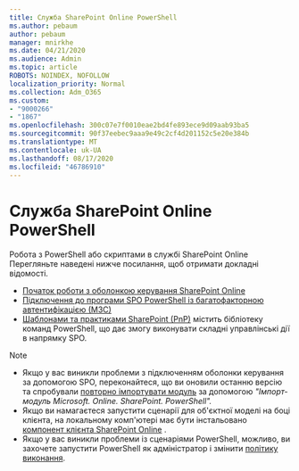 ```yaml
---
title: Служба SharePoint Online PowerShell
ms.author: pebaum
author: pebaum
manager: mnirkhe
ms.date: 04/21/2020
ms.audience: Admin
ms.topic: article
ROBOTS: NOINDEX, NOFOLLOW
localization_priority: Normal
ms.collection: Adm_O365
ms.custom:
- "9000266"
- "1867"
ms.openlocfilehash: 300c07e7f0010eae2bd4fe893ece9d09aab93ba5
ms.sourcegitcommit: 90f37eebec9aaa9e49c2cf4d201152c5e20e384b
ms.translationtype: MT
ms.contentlocale: uk-UA
ms.lasthandoff: 08/17/2020
ms.locfileid: "46786910"
---
```

# <a name="sharepoint-online-powershell"></a>Служба SharePoint Online PowerShell

Робота з PowerShell або скриптами в службі SharePoint Online Перегляньте наведені нижче посилання, щоб отримати докладні відомості.
- [Початок роботи з оболонкою керування SharePoint Online](https://docs.microsoft.com/powershell/sharepoint/sharepoint-online/connect-sharepoint-online?view=sharepoint-ps)
- [Підключення до програми SPO PowerShell із багатофакторною автентифікацією (МЗС)](https://docs.microsoft.com/powershell/sharepoint/sharepoint-online/connect-sharepoint-online?view=sharepoint-ps#to-connect-with-multifactor-authentication-mfa)
- [Шаблонами та практиками SharePoint (PnP)](https://docs.microsoft.com/powershell/sharepoint/sharepoint-pnp/sharepoint-pnp-cmdlets?view=sharepoint-ps) містить бібліотеку команд PowerShell, що дає змогу виконувати складні управлінські дії в напрямку SPO.

> [!NOTE]
> - Якщо у вас виникли проблеми з підключенням оболонки керування за допомогою SPO, переконайтеся, що ви оновили останню версію та спробували [повторно імпортувати модуль](https://docs.microsoft.com/powershell/developer/module/importing-a-powershell-module) за допомогою *"Імпорт-модуль Microsoft. Online. SharePoint. PowerShell".*
> - Якщо ви намагаєтеся запустити сценарії для об'єктної моделі на боці клієнта, на локальному комп'ютері має бути інстальовано [компонент клієнта SharePoint Online](https://www.microsoft.com/download/details.aspx?id=42038) .
> - Якщо у вас виникли проблеми із сценаріями PowerShell, можливо, ви захочете запустити PowerShell як адміністратор і змінити [політику виконання](https://docs.microsoft.com/powershell/module/microsoft.powershell.core/about/about_execution_policies?view=powershell-6).